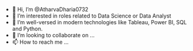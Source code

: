- 👋 Hi, I’m @AtharvaDharia0732
- 👀 I’m interested in roles related to Data Science or Data Analyst
- 🌱 I’m well-versed in modern technologies like Tableau, Power BI, SQL and Python. 
- 💞️ I’m looking to collaborate on ...
- 📫 How to reach me ...

